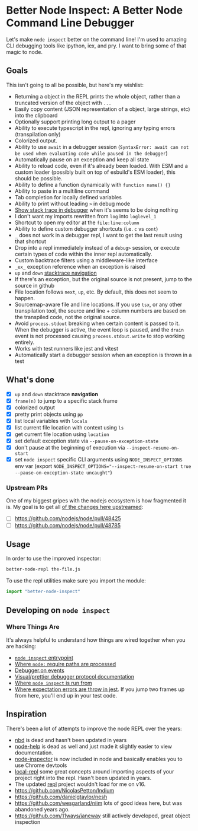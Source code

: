 # Better Node Inspect: A Better Node Command Line Debugger

Let's make `node inspect` better on the command line! I'm used to amazing CLI debugging tools like ipython, iex, and pry. I want to bring some of that magic to node.

## Goals

This isn't going to all be possible, but here's my wishlist:

* Returning a object in the REPL prints the whole object, rather than a truncated version of the object with `...`
* Easily copy content (JSON representation of a object, large strings, etc) into the clipboard
* Optionally support printing long output to a pager
* Ability to execute typescript in the repl, ignoring any typing errors (transpilation only)
* Colorized output.
* Ability to use `await` in a debugger session (`SyntaxError: await can not be used when evaluating code while paused in the debugger`)
* Automatically pause on an exception and keep all state
* Ability to reload code, even if it's already been loaded. With ESM and a custom loader (possibly built on top of esbuild's ESM loader), this should be possible.
* Ability to define a function dynamically with `function name() {}`
* Ability to paste in a multiline command
* Tab completion for locally defined variables
* Ability to print without leading `>` in debug mode
* [Show stack trace in debugger](https://github.com/nodejs/help/issues/4039) when it's seems to be doing nothing
* I don't want my imports rewritten from `log` into `loglevel_1`
* Shortcut to open my editor at the `file:line:column`
* Ability to define custom debugger shortcuts (i.e. `c` vs `cont`)
* `_` does not work in a debugger repl, I want to get the last result using that shortcut
* Drop into a repl immediately instead of a `debug>` session, or execute certain types of code within the inner repl automatically.
* Custom backtrace filters using a middleware-like interface
* `_ex_` exception reference when an exception is raised
* `up` and `down` [stacktrace navigation](https://stackoverflow.com/questions/33769082/how-to-move-up-down-stack-frames-using-node-js-built-in-debugger)
* If there's an exception, but the original source is not present, jump to the source in github
* File location follows `next`, `up`, etc. By default, this does not seem to happen.
* Sourcemap-aware file and line locations. If you use `tsx`, or any other transpilation tool, the source and line + column numbers are based on the transpiled code, not the original source.
* Avoid `process.stdout` breaking when certain content is passed to it. When the debugger is active, the event loop is paused, and the `drain` event is not processed causing `process.stdout.write` to stop working entirely.
* Works with test runners like jest and vitest
* Automatically start a debugger session when an exception is thrown in a test

## What's done

- [x] `up` and `down` stacktrace **navigation**
- [x] `frame(n)` to jump to a specific stack frame
- [x] colorized output
- [x] pretty print objects using `pp`
- [x] list local variables with `locals`
- [x] list current file location with context using `ls`
- [x] get current file location using `location`
- [x] set default exception state via `--pause-on-exception-state`
- [x] don't pause at the beginning of execution via `--inspect-resume-on-start`
- [x] set `node inspect` specific CLI arguments using `NODE_INSPECT_OPTIONS` env var (export `NODE_INSPECT_OPTIONS="--inspect-resume-on-start true --pause-on-exception-state uncaught"`)

### Upstream PRs

One of my biggest gripes with the nodejs ecosystem is how fragmented it is. My goal is to get all [of the changes here upstreamed](https://github.com/nodejs/node/pulls?q=is%3Apr+author%3Ailoveitaly):

- [ ] https://github.com/nodejs/node/pull/48425
- [ ] https://github.com/nodejs/node/pull/48785

## Usage

In order to use the improved inspector:

```bash
better-node-repl the-file.js
```

To use the repl utilities make sure you import the module:

```javascript
import "better-node-inspect"
```

## Developing on `node inspect`

### Where Things Are

It's always helpful to understand how things are wired together when you are hacking:

- [`node inspect` entrypoint](https://github.com/iloveitaly/node/blob/6144954c95d96146a3360c93310d9de562721ea0/lib/internal/main/inspect.js#L1)
- [Where `node:` require paths are processed](https://github.com/iloveitaly/node/blob/6144954c95d96146a3360c93310d9de562721ea0/lib/internal/modules/cjs/loader.js#L911)
- [Debugger.on events](https://github.com/iloveitaly/node/blob/6144954c95d96146a3360c93310d9de562721ea0/deps/v8/include/js_protocol-1.3.json#L771)
- [Visual/prettier debugger protocol documentation](https://chromedevtools.github.io/devtools-protocol/1-3/Runtime/)
- [Where `node inspect` is run from](https://github.com/iloveitaly/node/blob/6144954c95d96146a3360c93310d9de562721ea0/lib/internal/main/inspect.js#L17)
- [Where expectation errors are throw in jest](https://github.com/jestjs/jest/blob/0fd5b1c37555f485c56a6ad2d6b010a72204f9f6/packages/expect/src/index.ts#L335-L339). If you jump two frames up from here, you'll end up in your test code.

## Inspiration

There's been a lot of attempts to improve the node REPL over the years:

* [nbd](https://github.com/GoogleChromeLabs/ndb) is dead and hasn't been updated in years
* [node-help](https://github.com/foundling/node-help) is dead as well and just made it slightly easier to view documentation.
* [node-inspector](https://github.com/node-inspector/node-inspector) is now included in node and basically enables you to use Chrome devtools
* [local-repl](https://github.com/sloria/local-repl) some great concepts around importing aspects of your project right into the repl. Hasn't been updated in years.
* The updated [repl](https://github.com/nodejs/repl) project wouldn't load for me on v16.
* https://github.com/NicolasPetton/Indium
* https://github.com/danielgtaylor/nesh
* https://github.com/wesgarland/niim lots of good ideas here, but was abandoned years ago.
* https://github.com/11ways/janeway still actively developed, great object inspection